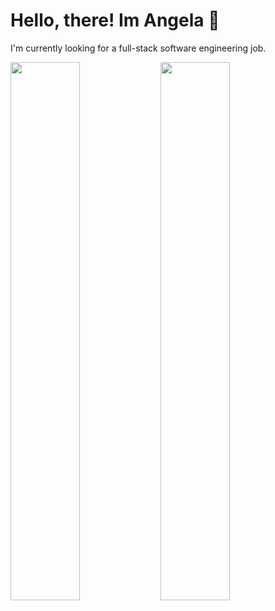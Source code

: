  # Hello, there! Im Angela 👋
 I'm currently looking for a full-stack software engineering job. 
 
 <img align="left" width="47%" src="https://github-readme-stats.vercel.app/api?username=angpace&show_icons=true&theme=tokyonight"/>
 
  <img align="left" width="47%" src="https://github-readme-stats.vercel.app/api/top-langs/?username=anuraghazra&layout=compact)](https://github.com/angpace/github-readme-stats"/>


